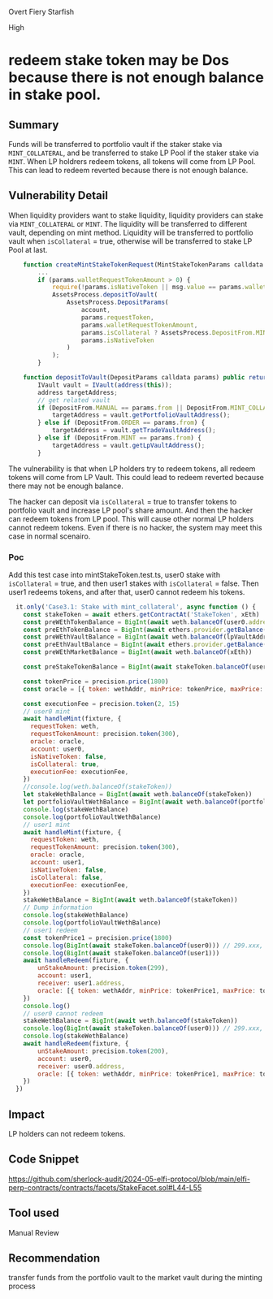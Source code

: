 Overt Fiery Starfish

High

# redeem stake token may be Dos because there is not enough balance in stake pool.

## Summary
Funds will be transferred to portfolio vault if the staker stake via `MINT_COLLATERAL`, and be transferred to stake LP Pool if the staker stake via `MINT`. When LP holdrers redeem tokens, all tokens will come from LP Pool. This can lead to redeem reverted because there is not enough balance. 

## Vulnerability Detail
When liquidity providers want to stake liquidity, liquidity providers can stake via `MINT_COLLATERAL` or `MINT`. The liquidity will be transferred to different vault, depending on mint method. 
Liquidity will be transferred to portfolio vault when `isCollateral` = true, otherwise will be transferred to stake LP Pool at last.

```javascript
    function createMintStakeTokenRequest(MintStakeTokenParams calldata params) external payable override nonReentrant {
        ...
        if (params.walletRequestTokenAmount > 0) {
            require(!params.isNativeToken || msg.value == params.walletRequestTokenAmount, "Deposit eth amount error!");
            AssetsProcess.depositToVault(
                AssetsProcess.DepositParams(
                    account,
                    params.requestToken,
                    params.walletRequestTokenAmount,
                    params.isCollateral ? AssetsProcess.DepositFrom.MINT_COLLATERAL : AssetsProcess.DepositFrom.MINT,
                    params.isNativeToken
                )
            );
        }
```
```javascript
    function depositToVault(DepositParams calldata params) public returns (address) {
        IVault vault = IVault(address(this));
        address targetAddress;
        // get related vault
        if (DepositFrom.MANUAL == params.from || DepositFrom.MINT_COLLATERAL == params.from) {
            targetAddress = vault.getPortfolioVaultAddress();
        } else if (DepositFrom.ORDER == params.from) {
            targetAddress = vault.getTradeVaultAddress();
        } else if (DepositFrom.MINT == params.from) {
            targetAddress = vault.getLpVaultAddress();
        }
```
The vulnerability is that when LP holders try to redeem tokens, all redeem tokens will come from LP Vault. This could lead to redeem reverted because there may not be enough balance.

The hacker can deposit via `isCollateral` = true to transfer tokens to portfolio vault and increase LP pool's share amount. And then the hacker can redeem tokens from LP pool. This will cause other normal LP holders cannot redeem tokens.  Even if there is no hacker, the system may meet this case in normal scenairo.

### Poc
Add this test case into mintStakeToken.test.ts, user0 stake with `isCollateral` = true, and then user1 stakes with `isCollateral` = false. Then user1 redeems tokens, and after that, user0 cannot redeem his tokens. 
```javascript
  it.only('Case3.1: Stake with mint_collateral', async function () {
    const stakeToken = await ethers.getContractAt('StakeToken', xEth)
    const preWEthTokenBalance = BigInt(await weth.balanceOf(user0.address))
    const preEthTokenBalance = BigInt(await ethers.provider.getBalance(user0.address))
    const preWEthVaultBalance = BigInt(await weth.balanceOf(lpVaultAddr))
    const preEthVaultBalance = BigInt(await ethers.provider.getBalance(wethAddr))
    const preWEthMarketBalance = BigInt(await weth.balanceOf(xEth))

    const preStakeTokenBalance = BigInt(await stakeToken.balanceOf(user0.address))

    const tokenPrice = precision.price(1800)
    const oracle = [{ token: wethAddr, minPrice: tokenPrice, maxPrice: tokenPrice }]

    const executionFee = precision.token(2, 15)
    // user0 mint
    await handleMint(fixture, {
      requestToken: weth,
      requestTokenAmount: precision.token(300),
      oracle: oracle,
      account: user0,
      isNativeToken: false,
      isCollateral: true,
      executionFee: executionFee,
    })
    //console.log(weth.balanceOf(stakeToken))
    let stakeWethBalance = BigInt(await weth.balanceOf(stakeToken))
    let portfolioVaultWethBalance = BigInt(await weth.balanceOf(portfolioVaultAddr))
    console.log(stakeWethBalance)
    console.log(portfolioVaultWethBalance)
    // user1 mint
    await handleMint(fixture, {
      requestToken: weth,
      requestTokenAmount: precision.token(300),
      oracle: oracle,
      account: user1,
      isNativeToken: false,
      isCollateral: false,
      executionFee: executionFee,
    })
    stakeWethBalance = BigInt(await weth.balanceOf(stakeToken))
    // Dump information
    console.log(stakeWethBalance)
    console.log(portfolioVaultWethBalance)
    // user1 redeem
    const tokenPrice1 = precision.price(1800)
    console.log(BigInt(await stakeToken.balanceOf(user0))) // 299.xxx, fees
    console.log(BigInt(await stakeToken.balanceOf(user1)))
    await handleRedeem(fixture, {
        unStakeAmount: precision.token(299),
        account: user1,
        receiver: user1.address,
        oracle: [{ token: wethAddr, minPrice: tokenPrice1, maxPrice: tokenPrice1 }],
    })
    console.log()
    // user0 cannot redeem
    stakeWethBalance = BigInt(await weth.balanceOf(stakeToken))
    console.log(BigInt(await stakeToken.balanceOf(user0))) // 299.xxx, fees
    console.log(stakeWethBalance)
    await handleRedeem(fixture, {
        unStakeAmount: precision.token(200),
        account: user0,
        receiver: user0.address,
        oracle: [{ token: wethAddr, minPrice: tokenPrice1, maxPrice: tokenPrice1 }],
    })
  })
```
## Impact
LP holders can not redeem tokens. 

## Code Snippet
https://github.com/sherlock-audit/2024-05-elfi-protocol/blob/main/elfi-perp-contracts/contracts/facets/StakeFacet.sol#L44-L55

## Tool used

Manual Review

## Recommendation
transfer funds from the portfolio vault to the market vault during the minting process